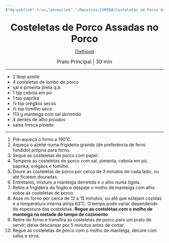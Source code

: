 ```yaml
---
{"dg-publish":true,"permalink":"/Receitas/COMIDA/Costeletas de Porco Assadas no Porco/","title":"Costeletas de Porco Assadas no Porco","tags":["💚ok"]}
---
```


<div style="text-align: center;"> <span style="font-size: 30px;"><b>Costeletas de Porco Assadas no Porco</b></span> </div>

<span class="center"> <center> [Diethood](https://diethood.com/oven-baked-bone-in-pork-chops/) </center></span>

<div style="text-align: center;"> <span style="font-size: 16px;">  Prato Principal | 30 min </span> </div>

---
-  2 tbsp azeite
- 4 costeletas de lombo de porco
- sal e pimenta preta q.b.
- 1 tsp cebola em pó
- 1 tsp paprika
- ½ tsp orégãos secos
- ½ tsp tomilho seco
- 113 g manteiga com sal *derretida*
- 4 dentes de alho *picados*
- salsa fresca *picada*
---
1. Pré-aqueça o forno a 190˚C.
2. Aqueça o azeite numa frigideira grande (de preferência de ferro fundido) própria para forno.
3. Seque as costeletas de porco com papel.
4. Tempere as costeletas de porco com sal, pimenta, cebola em pó, paprika, orégãos e tomilho.
5. Doure as costeletas de porco por cerca de 3 minutos de cada lado, ou até ficarem douradas.
6. Entretanto, misture a manteiga derretida e o alho numa tigela.
7. Retire a frigideira do fogão e despeje o molho de manteiga com alho sobre as costeletas de porco.
8. Asse no forno por cerca de 12 a 15 minutos, ou até que estejam cozidas e a temperatura interna atinja 63˚C. O tempo pode variar dependendo da espessura das costeletas. **Regue as costeletas com o molho de manteiga na metade do tempo de cozimento**.
9. Retire do forno e transfira as costeletas de porco para um prato de servir; deixe descansar por 5 minutos antes de cortar.
10. Regue as costeletas de porco com o molho de manteiga, decore com salsa e sirva.